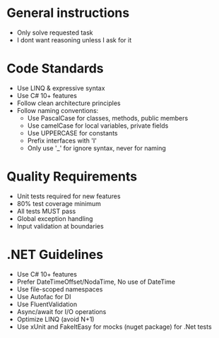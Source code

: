 # General instructions
- Only solve requested task
- I dont want reasoning unless I ask for it

# Code Standards
- Use LINQ & expressive syntax
- Use C# 10+ features
- Follow clean architecture principles
- Follow naming conventions:
  - Use PascalCase for classes, methods, public members
  - Use camelCase for local variables, private fields
  - Use UPPERCASE for constants
  - Prefix interfaces with 'I'
  - Only use '_' for ignore syntax, never for naming

# Quality Requirements
- Unit tests required for new features
- 80% test coverage minimum
- All tests MUST pass
- Global exception handling
- Input validation at boundaries

# .NET Guidelines
- Use C# 10+ features
- Prefer DateTimeOffset/NodaTime, No use of DateTime
- Use file-scoped namespaces
- Use Autofac for DI
- Use FluentValidation
- Async/await for I/O operations
- Optimize LINQ (avoid N+1)
- Use xUnit and FakeItEasy for mocks (nuget package) for .Net tests